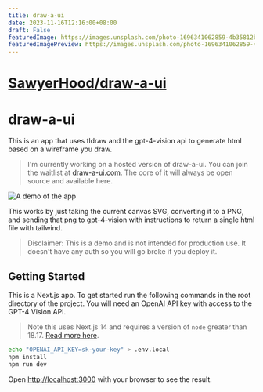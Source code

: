 ```yaml
---
title: draw-a-ui
date: 2023-11-16T12:16:00+08:00
draft: False
featuredImage: https://images.unsplash.com/photo-1696341062859-4b35812b50b0?ixid=M3w0NjAwMjJ8MHwxfHJhbmRvbXx8fHx8fHx8fDE3MDAxMDgxNDR8&ixlib=rb-4.0.3
featuredImagePreview: https://images.unsplash.com/photo-1696341062859-4b35812b50b0?ixid=M3w0NjAwMjJ8MHwxfHJhbmRvbXx8fHx8fHx8fDE3MDAxMDgxNDR8&ixlib=rb-4.0.3
---
```


# [SawyerHood/draw-a-ui](https://github.com/SawyerHood/draw-a-ui)

# draw-a-ui

This is an app that uses tldraw and the gpt-4-vision api to generate html based on a wireframe you draw.

> I'm currently working on a hosted version of draw-a-ui. You can join the waitlist at [draw-a-ui.com](https://draw-a-ui.com). The core of it will always be open source and available here.

![A demo of the app](./demo.gif)

This works by just taking the current canvas SVG, converting it to a PNG, and sending that png to gpt-4-vision with instructions to return a single html file with tailwind.

> Disclaimer: This is a demo and is not intended for production use. It doesn't have any auth so you will go broke if you deploy it.

## Getting Started

This is a Next.js app. To get started run the following commands in the root directory of the project. You will need an OpenAI API key with access to the GPT-4 Vision API.

> Note this uses Next.js 14 and requires a version of `node` greater than 18.17. [Read more here](https://nextjs.org/docs/pages/building-your-application/upgrading/version-14).

```bash
echo "OPENAI_API_KEY=sk-your-key" > .env.local
npm install
npm run dev
```

Open [http://localhost:3000](http://localhost:3000) with your browser to see the result.
